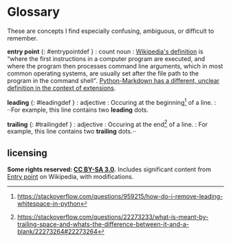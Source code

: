 # Glossary
These are concepts I find especially confusing, ambiguous, or difficult to remember.

**entry point** {: #entrypointdef }
: count noun
: [Wikipedia's definition](https://en.wikipedia.org/wiki/Entry_point) is <q>where the first instructions in a computer program are executed, and where the program then processes command line arguments, which in most common operating systems, are usually set after the file path to the program in the command shell</q>. [Python-Markdown has a different, unclear definition in the context of extensions](https://python-markdown.github.io/extensions/#officially-supported-extensions).

**leading** {: #leadingdef }
: adjective
: Occuring at the beginning[^leadingdef] of a line.
: ⋅⋅For example, this line contains two **leading** dots.

**trailing** {: #trailingdef }
: adjective
: Occuring at the end[^trailingdef] of a line.
: For example, this line contains two **trailing** dots.⋅⋅

## licensing
**Some rights reserved: [CC BY-SA 3.0](https://creativecommons.org/licenses/by-sa/3.0/).** Includes significant content from [Entry point](https://en.wikipedia.org/w/index.php?title=Entry_point&oldid=871836841) on Wikipedia, with modifications.

[^leadingdef]: https://stackoverflow.com/questions/959215/how-do-i-remove-leading-whitespace-in-python
[^trailingdef]: https://stackoverflow.com/questions/22273233/what-is-meant-by-trailing-space-and-whats-the-difference-between-it-and-a-blank/22273264#22273264
